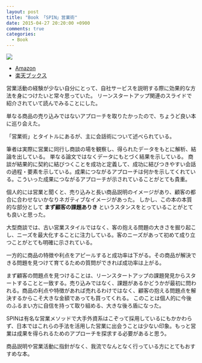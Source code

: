 ```yaml
---
layout: post
title: "Book 「SPIN」営業術"
date: 2015-04-27 20:20:00 +0900
comments: true
categories:
  - Book
---
```

<a href="http://hb.afl.rakuten.co.jp/hgc/1368ce62.540143f5.1368ce63.cb671705/?pc=http%3a%2f%2fitem.rakuten.co.jp%2fbook%2f6274578%2f%3fscid%3daf_link_img&amp;m=http%3a%2f%2fm.rakuten.co.jp%2fbook%2fi%2f13458917%2f" target="_blank"><img src ="http://hbb.afl.rakuten.co.jp/hgb/?pc=http%3a%2f%2fthumbnail.image.rakuten.co.jp%2f%400_mall%2fbook%2fcabinet%2f2142%2f9784903212142.jpg%3f_ex%3d400x400&amp;m=http%3a%2f%2fthumbnail.image.rakuten.co.jp%2f%400_mall%2fbook%2fcabinet%2f2142%2f9784903212142.jpg%3f_ex%3d80x80" border="0"></a>

* <a href="http://www.amazon.co.jp/gp/product/4903212149/ref=as_li_ss_tl?ie=UTF8&camp=247&creative=7399&creativeASIN=4903212149&linkCode=as2&tag=dsea-22">Amazon</a><img src="http://ir-jp.amazon-adsystem.com/e/ir?t=dsea-22&l=as2&o=9&a=4903212149" width="1" height="1" border="0" alt="" style="border:none !important; margin:0px !important;" />
* <a href="http://hb.afl.rakuten.co.jp/hgc/1368ce62.540143f5.1368ce63.cb671705/?pc=http%3a%2f%2fitem.rakuten.co.jp%2fbook%2f6274578%2f%3fscid%3daf_link_txt&amp;m=http%3a%2f%2fm.rakuten.co.jp%2fbook%2fi%2f13458917%2f" target="_blank">楽天ブックス</a>

営業活動の経験が少ない自分にとって、自社サービスを説明する際に効果的な方法を身につけたいと常々思っていた。
リーンスタートアップ関連のスライドで紹介されていて読んでみることにした。

単なる商品の売り込みではないアプローチを取りたかったので、ちょうど良い本に巡り会えた。

「営業術」とタイトルにあるが、主に会話術について述べられている。

筆者は実際に営業に同行し商談の場を観察し、得られたデータをもとに解析、結論を出している。
単なる論文ではなくデータにもとづく結果を示している。
商談が結果的に契約に結びつくことを成功と定義して、成功に結びつきやすい会話の過程・要素を示している。成果につながるアプローチは何かを示してくれている。こういった成果につながるアプローチが示されていることがとても貴重。

個人的には営業と聞くと、売り込みと長い商品説明のイメージがあり、顧客の都合に合わせないかなりネガティブなイメージがあった。
しかし、この本の本質的な部分として **まず顧客の課題ありき** というスタンスをとっていることがとても良いと思った。

大型商談では、古い営業スタイルではなく、客の抱える問題の大きさを掘り起こし、ニーズを最大化することに注力している。客のニーズがあって初めて成り立つことがとても明確に示されている。

一方的に商品の特徴や利点をアピールすると成功率は下がる。その商品が解決できる問題を見つけて育てるための質問ができれば成功率は上がる。

まず顧客の問題点を見つけることは、リーンスタートアップの課題発見からスタートすることと一致する。売り込みではなく、課題があるかどうかが最初に問われる。商品の利点や特徴があれば売れるわけではなく、顧客の抱える問題点を解決するからこそ大きな金額であっても買ってくれる。
このことは個人的に今後のふるまい方に自信を持って取り組める、大きな後ろ盾になった。

SPINは有名な営業メソッドで大手外資系はこぞって採用しているにもかかわらず、日本ではこれらの手法を活用した営業に出会うことは少ない印象。もっと営業は成果を得られるためのアプローチを探求する必要があると思う。

商品説明や営業活動に指針がなく、我流でなんとなく行っている方にとてもおすすめな本。